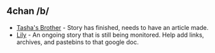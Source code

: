 ## 4chan /b/

* [Tasha's Brother](https://jumpshare.com/b/Yx5JQp8LQO5TrlegPXMg) - Story has finished, needs to have an article made.
* [Lily](https://docs.google.com/document/d/1cVUM5mJUVobVvmvflrWU_G0YOORaXAE1cxK9OhHlhfE/preview) - An ongoing story that is still being monitored. Help add links, archives, and pastebins to that google doc.